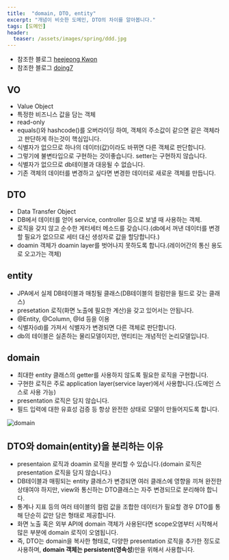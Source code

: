 ```yaml
---
title:  "domain, DTO, entity"
excerpt: "개념이 비슷한 도메인, DTO의 차이를 알아봅니다."
tags: [도메인]
header:
  teaser: /assets/images/spring/ddd.jpg
---
```


+ 참조한 블로그 [heejeong Kwon](https://gmlwjd9405.github.io/2018/12/25/difference-dao-dto-entity.html)
+ 참조한 블로그 [doing7](https://doing7.tistory.com/79)

## VO
+ Value Object
+ 특정한 비즈니스 값을 담는 객체
+ read-only
+ equals()와 hashcode()를 오버라이딩 하여, 객체의 주소값이 같으면 같은 객체라고 판단하게 하는것이 핵심입니다.
+ 식별자가 없으므로 하나의 데이터(값)이라도 바뀌면 다른 객체로 판단합니다.
+ 그렇기에 불변타입으로 구현하는 것이좋습니다. setter는 구현하지 않습니다.
+ 식별자가 없으므로 db테이블과 대응될 수 없습니다.
+ 기존 객체의 데이터를 변경하고 싶다면 변경한 데이터로 새로운 객체를 만듭니다.

## DTO
+ Data Transfer Object
+ DB에서 데이터를 얻어 service, controller 등으로 보낼 때 사용하는 객체.
+ 로직을 갖지 않고 순수한 게터세터 메소드를 갖습니다.(db에서 꺼낸 데이터를 변경할 필요가 없으므로 세터 대신 생성자로 값을 할당합니다.)
+ doamin 객체가 doamin layer를 벗어나지 못하도록 합니다.(레이어간의 통신 용도로 오고가는 객체)

## entity
+ JPA에서 실제 DB테이블과 매칭될 클래스(DB테이블의 컬럼만을 필드로 갖는 클래스)
+ presetation 로직(화면 노출에 필요한 계산)을 갖고 있어서는 안됩니다.
+ @Entity, @Column, @Id 등을 이용
+ 식별자(id)를 가져서 식별자가 변경되면 다른 객체로 판단합니다.
+ db의 테이블은 실존하는 물리모델이지만, 엔티티는 개념적인 논리모델입니다.

## domain
+ 최대한 entity 클래스의 getter를 사용하지 않도록 필요한 로직을 구현합니다.
+ 구현한 로직은 주로 application layer(service layer)에서 사용합니다.(도메인 스스로 사용 가능)
+ presentation 로직은 담지 않습니다.
+ 필드 입력에 대한 유효성 검증 등 항상 완전한 상태로 모델이 만들어지도록 합니다.


![domain](https://user-images.githubusercontent.com/78904413/158943259-27d58aba-d0b1-4c95-9be3-b6c279464ff5.jpg)

## DTO와 domain(entity)을 분리하는 이유
+ presentaion 로직과 doamin 로직을 분리할 수 있습니다.(domain 로직은 presentation 로직을 담지 않습니다.)
+ DB테이블과 매핑되는 entity 클래스가 변경되면 여러 클래스에 영향을 끼쳐 완전한 상태여야 하지만, view와 통신하는 DTO클래스는 자주 변경되므로 분리해야 합니다.
+ 통계나 지표 등의 여러 테이블의 컬럼 값을 조합한 데이터가 필요할 경우 DTO를 통해 단순히 값만 담은 형태로 제공합니다.
+ 화면 노출 혹은 외부 API에 domain 객체가 사용된다면 scope오염부터 시작해서 많은 부분에 domain 로직이 오염됩니다.
+ 즉, DTO는 domain을 복사한 형태로, 다양한 presentation 로직을 추가한 정도로 사용하며, **domain 객체는 persistent(영속성**)만을 위해서 사용합니다.
